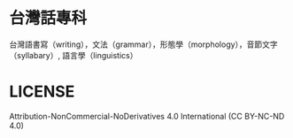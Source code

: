 # 台灣話專科

台灣語書寫（writing），文法（grammar），形態學（morphology），音節文字（syllabary）, 語言學（linguistics）

# LICENSE

Attribution-NonCommercial-NoDerivatives 4.0 International (CC BY-NC-ND 4.0)